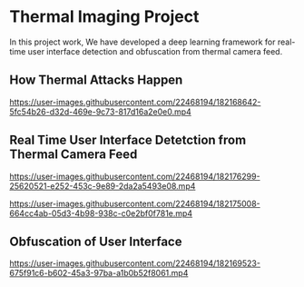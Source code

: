 # Thermal Imaging Project

In this project work, We have developed a deep learning framework for real-time user interface detection and obfuscation from thermal camera feed.
## How Thermal Attacks Happen
https://user-images.githubusercontent.com/22468194/182168642-5fc54b26-d32d-469e-9c73-817d16a2e0e0.mp4

## Real Time User Interface Detetction from Thermal Camera Feed

https://user-images.githubusercontent.com/22468194/182176299-25620521-e252-453c-9e89-2da2a5493e08.mp4


https://user-images.githubusercontent.com/22468194/182175008-664cc4ab-05d3-4b98-938c-c0e2bf0f781e.mp4


## Obfuscation of User Interface
https://user-images.githubusercontent.com/22468194/182169523-675f91c6-b602-45a3-97ba-a1b0b52f8061.mp4

